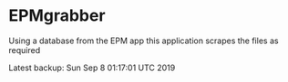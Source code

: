 # EPMgrabber
Using a database from the EPM app this application scrapes the files as required


Latest backup: Sun Sep 8 01:17:01 UTC 2019
